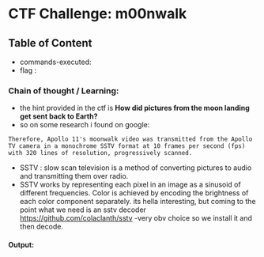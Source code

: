# CTF Challenge: m00nwalk

## Table of Content

- commands-executed:  
- flag :


### Chain of thought / Learning:
- the hint provided in the ctf is **How did pictures from the moon landing get sent back to Earth?**
- so on some research i found on google:
```
Therefore, Apollo 11's moonwalk video was transmitted from the Apollo TV camera in a monochrome SSTV format at 10 frames per second (fps) with 320 lines of resolution, progressively scanned.
```
- SSTV : slow scan television is a method of converting pictures to audio and transmitting them over radio.
- SSTV works by representing each pixel in an image as a sinusoid of different frequencies. Color is achieved by encoding the brightness of each color component separately. its hella interesting, but coming to the point what we need is an sstv decoder
https://github.com/colaclanth/sstv
-very obv choice so we install it and then decode. 

#### Output:
```console

```
